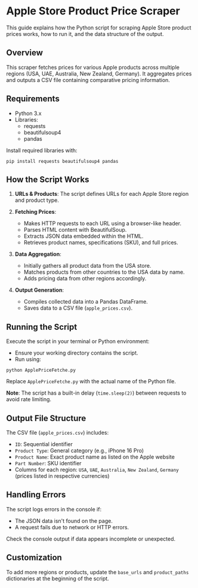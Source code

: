 # Apple Store Product Price Scraper

This guide explains how the Python script for scraping Apple Store product prices works, how to run it, and the data structure of the output.

## Overview

This scraper fetches prices for various Apple products across multiple regions (USA, UAE, Australia, New Zealand, Germany). It aggregates prices and outputs a CSV file containing comparative pricing information.

## Requirements

- Python 3.x
- Libraries:
  - requests
  - beautifulsoup4
  - pandas

Install required libraries with:

`pip install requests beautifulsoup4 pandas`

## How the Script Works

1. **URLs & Products**: The script defines URLs for each Apple Store region and product type.

2. **Fetching Prices**:
    - Makes HTTP requests to each URL using a browser-like header.
    - Parses HTML content with BeautifulSoup.
    - Extracts JSON data embedded within the HTML.
    - Retrieves product names, specifications (SKU), and full prices.

3. **Data Aggregation**:
    - Initially gathers all product data from the USA store.
    - Matches products from other countries to the USA data by name.
    - Adds pricing data from other regions accordingly.

4. **Output Generation**:
    - Compiles collected data into a Pandas DataFrame.
    - Saves data to a CSV file (`apple_prices.csv`).

## Running the Script

Execute the script in your terminal or Python environment:

- Ensure your working directory contains the script.
- Run using:

`python ApplePriceFetche.py`

Replace `ApplePriceFetche.py` with the actual name of the Python file.

**Note**: The script has a built-in delay (`time.sleep(2)`) between requests to avoid rate limiting.

## Output File Structure

The CSV file (`apple_prices.csv`) includes:

- `ID`: Sequential identifier
- `Product Type`: General category (e.g., iPhone 16 Pro)
- `Product Name`: Exact product name as listed on the Apple website
- `Part Number`: SKU identifier
- Columns for each region: `USA`, `UAE`, `Australia`, `New Zealand`, `Germany` (prices listed in respective currencies)

## Handling Errors

The script logs errors in the console if:
- The JSON data isn't found on the page.
- A request fails due to network or HTTP errors.

Check the console output if data appears incomplete or unexpected.

## Customization

To add more regions or products, update the `base_urls` and `product_paths` dictionaries at the beginning of the script.

